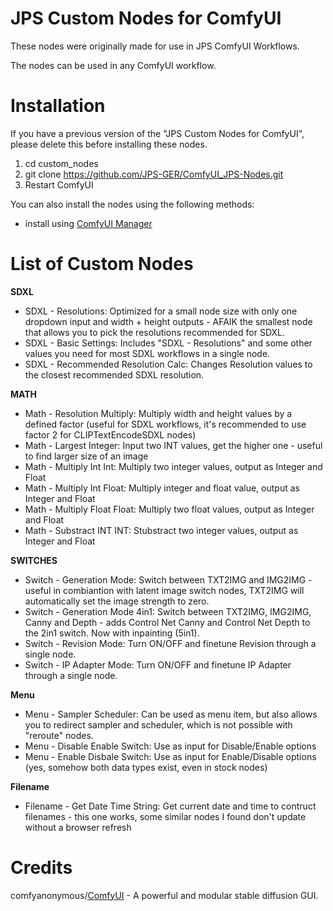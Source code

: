 # JPS Custom Nodes for ComfyUI

These nodes were originally made for use in JPS ComfyUI Workflows.

The nodes can be used in any ComfyUI workflow.

# Installation

If you have a previous version of the "JPS Custom Nodes for ComfyUI", please delete this before installing these nodes.

1. cd custom_nodes
2. git clone https://github.com/JPS-GER/ComfyUI_JPS-Nodes.git
3. Restart ComfyUI

You can also install the nodes using the following methods:
* install using [ComfyUI Manager](https://github.com/ltdrdata/ComfyUI-Manager)

# List of Custom Nodes

__SDXL__
* SDXL - Resolutions: Optimized for a small node size with only one dropdown input and width + height outputs - AFAIK the smallest node that allows you to pick the resolutions recommended for SDXL.
* SDXL - Basic Settings: Includes "SDXL - Resolutions" and some other values you need for most SDXL workflows in a single node.
* SDXL - Recommended Resolution Calc: Changes Resolution values to the closest recommended SDXL resolution.

__MATH__
* Math - Resolution Multiply: Multiply width and height values by a defined factor (useful for SDXL workflows, it's recommended to use factor 2 for CLIPTextEncodeSDXL nodes)
* Math - Largest Integer: Input two INT values, get the higher one - useful to find larger size of an image
* Math - Multiply Int Int: Multiply two integer values, output as Integer and Float
* Math - Multiply Int Float: Multiply integer and float value, output as Integer and Float
* Math - Multiply Float Float: Multiply two float values, output as Integer and Float
* Math - Substract INT INT: Stubstract two integer values, output as Integer and Float
  
__SWITCHES__
* Switch - Generation Mode: Switch between TXT2IMG and IMG2IMG - useful in combiantion with latent image switch nodes, TXT2IMG will automatically set the image strength to zero.
* Switch - Generation Mode 4in1: Switch between TXT2IMG, IMG2IMG, Canny and Depth - adds Control Net Canny and Control Net Depth to the 2in1 switch. Now with inpainting (5in1).
* Switch - Revision Mode: Turn ON/OFF and finetune Revision through a single node.
* Switch - IP Adapter Mode: Turn ON/OFF and finetune IP Adapter through a single node.

__Menu__
* Menu - Sampler Scheduler: Can be used as menu item, but also allows you to redirect sampler and scheduler, which is not possible with "reroute" nodes.
* Menu - Disable Enable Switch: Use as input for Disable/Enable options
* Menu - Enable Disbale Switch: Use as input for Enable/Disable options (yes, somehow both data types exist, even in stock nodes)

__Filename__
* Filename - Get Date Time String: Get current date and time to contruct filenames - this one works, some similar nodes I found don't update without a browser refresh


# Credits

comfyanonymous/[ComfyUI](https://github.com/comfyanonymous/ComfyUI) - A powerful and modular stable diffusion GUI.

